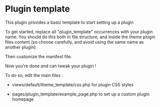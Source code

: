 # Plugin template

This plugin provides a basic template to start setting up a plugin

To get started, replace all "plugin_template" occurrences with your plugin name. You should do this both in file structure, and inside the theme plugin files content (so choose carefully, and avoid using the same name as another plugin).

Then customize the manifest file.

Now you're done and can tweak your plugin !

To do so, edit the main files :
- views/default/theme_template/css.php for plugin CSS styles

- pages/plugin_template/example_page.php to set up a custom plugin homepage




